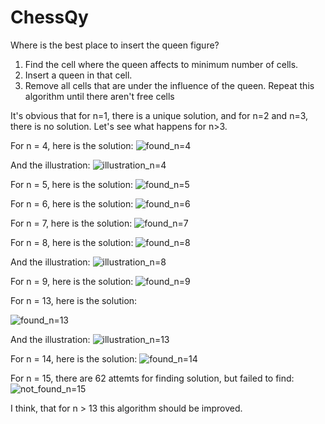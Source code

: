 # ChessQy

Where is the best place to insert the queen figure?

1) Find the cell where the queen affects to minimum number of cells.
2) Insert a queen in that cell.
3) Remove all cells that are under the influence of the queen.
Repeat this algorithm until there aren't free cells

It's obvious that for n=1, there is a unique solution, and for n=2 and n=3, there is no solution.
Let's see what happens for n>3.

For n = 4, here is the solution:
![found_n=4](https://github.com/haykagha/ChessQy/assets/50166655/f5bb8bee-e8d1-4d29-9faf-031b0aeb794b)

And the illustration:
![illustration_n=4](https://github.com/haykagha/ChessQy/assets/50166655/5bbf3163-472d-4f15-ac01-0d082d1309f5)

For n = 5, here is the solution:
![found_n=5](https://github.com/haykagha/ChessQy/assets/50166655/451ebb69-c915-4200-adeb-b545c3920b83)

For n = 6, here is the solution:
![found_n=6](https://github.com/haykagha/ChessQy/assets/50166655/65d824f1-c200-4ec8-8215-421608da19d2)

For n = 7, here is the solution:
![found_n=7](https://github.com/haykagha/ChessQy/assets/50166655/c9007f11-44cc-470c-a073-298ba3d8f2c7)

For n = 8, here is the solution:
![found_n=8](https://github.com/haykagha/ChessQy/assets/50166655/f0fc9dee-a88b-4cbf-8ec7-a5a007896b7b)

And the illustration:
![illustration_n=8](https://github.com/haykagha/ChessQy/assets/50166655/149eee75-74c2-4075-bd36-3d305d8acb9b)

For n = 9, here is the solution:
![found_n=9](https://github.com/haykagha/ChessQy/assets/50166655/86deafc1-4875-4550-9b5c-68b957d1b039)


For n = 13, here is the solution:

![found_n=13](https://github.com/haykagha/ChessQy/assets/50166655/e152f752-d3d3-454d-9c66-cf04d03cde40)

And the illustration:
![illustration_n=13](https://github.com/haykagha/ChessQy/assets/50166655/94f65cb7-ab29-4b40-b19e-9fdad5ec7db3)

For n = 14, here is the solution:
![found_n=14](https://github.com/haykagha/ChessQy/assets/50166655/49ef0f35-7c86-438d-9fe2-0193ceba7798)

For n = 15, there are 62 attemts for finding solution, but failed to find:
![not_found_n=15](https://github.com/haykagha/ChessQy/assets/50166655/843742b2-fefe-4d8d-a8cd-42762759f298)

I think, that for n > 13 this algorithm should be improved.


